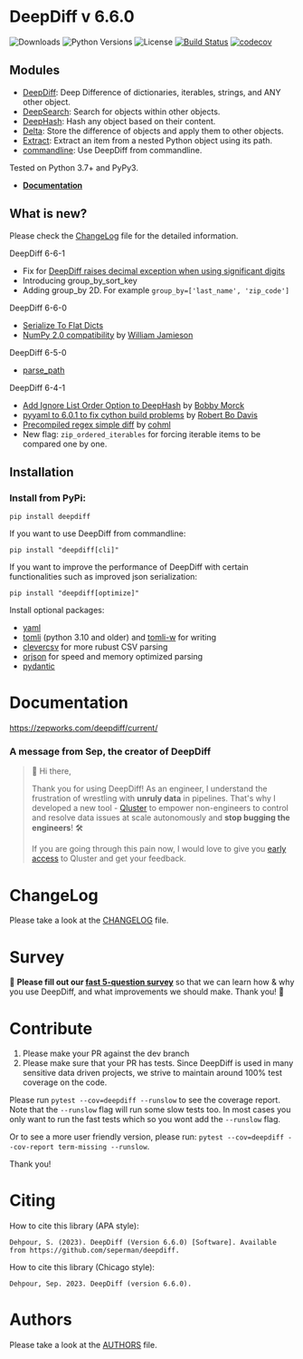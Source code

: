 # DeepDiff v 6.6.0

![Downloads](https://img.shields.io/pypi/dm/deepdiff.svg?style=flat)
![Python Versions](https://img.shields.io/pypi/pyversions/deepdiff.svg?style=flat)
![License](https://img.shields.io/pypi/l/deepdiff.svg?version=latest)
[![Build Status](https://github.com/seperman/deepdiff/workflows/Unit%20Tests/badge.svg)](https://github.com/seperman/deepdiff/actions)
[![codecov](https://codecov.io/gh/seperman/deepdiff/branch/master/graph/badge.svg?token=KkHZ3siA3m)](https://codecov.io/gh/seperman/deepdiff)

## Modules

- [DeepDiff](https://zepworks.com/deepdiff/current/diff.html): Deep Difference of dictionaries, iterables, strings, and ANY other object.
- [DeepSearch](https://zepworks.com/deepdiff/current/dsearch.html): Search for objects within other objects.
- [DeepHash](https://zepworks.com/deepdiff/current/deephash.html): Hash any object based on their content.
- [Delta](https://zepworks.com/deepdiff/current/delta.html): Store the difference of objects and apply them to other objects.
- [Extract](https://zepworks.com/deepdiff/current/extract.html): Extract an item from a nested Python object using its path.
- [commandline](https://zepworks.com/deepdiff/current/commandline.html): Use DeepDiff from commandline.

Tested on Python 3.7+ and PyPy3.

- **[Documentation](https://zepworks.com/deepdiff/6.6.0/)**

## What is new?

Please check the [ChangeLog](CHANGELOG.md) file for the detailed information.

DeepDiff 6-6-1
- Fix for [DeepDiff raises decimal exception when using significant digits](https://github.com/seperman/deepdiff/issues/426)
- Introducing group_by_sort_key
- Adding group_by 2D. For example `group_by=['last_name', 'zip_code']`


DeepDiff 6-6-0

- [Serialize To Flat Dicts](https://zepworks.com/deepdiff/current/serialization.html#delta-to-flat-dicts-label)
- [NumPy 2.0 compatibility](https://github.com/seperman/deepdiff/pull/422) by [William Jamieson](https://github.com/WilliamJamieson)

DeepDiff 6-5-0

- [parse_path](https://zepworks.com/deepdiff/current/faq.html#q-how-do-i-parse-deepdiff-result-paths)

DeepDiff 6-4-1

- [Add Ignore List Order Option to DeepHash](https://github.com/seperman/deepdiff/pull/403) by 
[Bobby Morck](https://github.com/bmorck)
- [pyyaml to 6.0.1 to fix cython build problems](https://github.com/seperman/deepdiff/pull/406) by [Robert Bo Davis](https://github.com/robert-bo-davis)
- [Precompiled regex simple diff](https://github.com/seperman/deepdiff/pull/413) by [cohml](https://github.com/cohml)
- New flag: `zip_ordered_iterables` for forcing iterable items to be compared one by one. 


## Installation

### Install from PyPi:

`pip install deepdiff`

If you want to use DeepDiff from commandline:

`pip install "deepdiff[cli]"`

If you want to improve the performance of DeepDiff with certain functionalities such as improved json serialization:

`pip install "deepdiff[optimize]"`

Install optional packages:
- [yaml](https://pypi.org/project/PyYAML/)
- [tomli](https://pypi.org/project/tomli/) (python 3.10 and older) and [tomli-w](https://pypi.org/project/tomli-w/) for writing
- [clevercsv](https://pypi.org/project/clevercsv/) for more rubust CSV parsing
- [orjson](https://pypi.org/project/orjson/) for speed and memory optimized parsing
- [pydantic](https://pypi.org/project/pydantic/)


# Documentation

<https://zepworks.com/deepdiff/current/>

### A message from Sep, the creator of DeepDiff

> 👋 Hi there,
>
> Thank you for using DeepDiff!
> As an engineer, I understand the frustration of wrestling with **unruly data** in pipelines.
> That's why I developed a new tool - [Qluster](https://qluster.ai/solution) to empower non-engineers to control and resolve data issues at scale autonomously and **stop bugging the engineers**! 🛠️
>
> If you are going through this pain now, I would love to give you [early access](https://www.qluster.ai/try-qluster) to Qluster and get your feedback.


# ChangeLog

Please take a look at the [CHANGELOG](CHANGELOG.md) file.

# Survey

:mega: **Please fill out our [fast 5-question survey](https://forms.gle/E6qXexcgjoKnSzjB8)** so that we can learn how & why you use DeepDiff, and what improvements we should make. Thank you! :dancers:

# Contribute

1. Please make your PR against the dev branch
2. Please make sure that your PR has tests. Since DeepDiff is used in many sensitive data driven projects, we strive to maintain around 100% test coverage on the code.

Please run `pytest --cov=deepdiff --runslow` to see the coverage report. Note that the `--runslow` flag will run some slow tests too. In most cases you only want to run the fast tests which so you wont add the `--runslow` flag.

Or to see a more user friendly version, please run: `pytest --cov=deepdiff --cov-report term-missing --runslow`.

Thank you!

# Citing

How to cite this library (APA style):

    Dehpour, S. (2023). DeepDiff (Version 6.6.0) [Software]. Available from https://github.com/seperman/deepdiff.

How to cite this library (Chicago style):

    Dehpour, Sep. 2023. DeepDiff (version 6.6.0).

# Authors

Please take a look at the [AUTHORS](AUTHORS.md) file.
